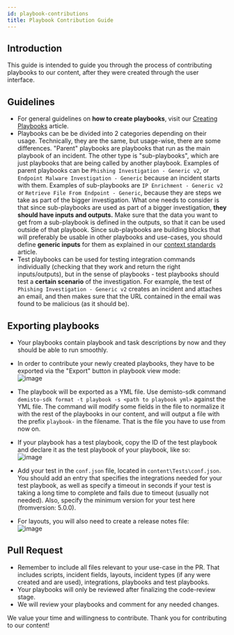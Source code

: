 ```yaml
---
id: playbook-contributions
title: Playbook Contribution Guide  
---
```

## Introduction  
This guide is intended to guide you through the process of contributing playbooks to our content, after they were created through the user interface.   
  
## Guidelines
* For general guidelines on **how to create playbooks**, visit our [Creating Playbooks](../playbooks/playbooks) article.
* Playbooks can be be divided into 2 categories depending on their usage. Technically, they are the same, but usage-wise, there are some differences. "Parent" playbooks are playbooks that run as the main playbook of an incident. The other type is "sub-playbooks", which are just playbooks that are being called by another playbook. 
Examples of parent playbooks can be `Phishing Investigation - Generic v2`, or `Endpoint Malware Investigation - Generic` because an incident starts with them. 
Examples of sub-playbooks are `IP Enrichment - Generic v2` or `Retrieve File From Endpoint - Generic`, because they are steps we take as part of the bigger investigation.
What one needs to consider is that since sub-playbooks are used as part of a bigger investigation, **they should have inputs and outputs.** Make sure that the data you want to get from a sub-playbook is defined in the outputs, so that it can be used outside of that playbook. Since sub-playbooks are building blocks that will preferably be usable in other playbooks and use-cases, you should define **generic inputs** for them as explained in our [context standards](../integrations/context-standards-about) article.
* Test playbooks can be used for testing integration commands individually (checking that they work and return the right inputs/outputs), but in the sense of playbooks - test playbooks should test a **certain scenario** of the investigation. For example, the test of `Phishing Investigation - Generic v2` creates an incident and attaches an email, and then makes sure that the URL contained in the email was found to be malicious (as it should be).

## Exporting playbooks  
- Your playbooks contain playbook and task descriptions by now and they should be able to run smoothly.  
- In order to contribute your newly created playbooks, they have to be exported via the "Export" button in playbook view mode:  
![image](https://user-images.githubusercontent.com/43602124/69058801-07d5c180-0a1d-11ea-8bd0-9dfd874b51b5.png)  
 - The playbook will be exported as a YML file. Use demisto-sdk command `demisto-sdk format -t playbook -s <path to playbook yml>` against the YML file. The command will modify some fields in the file to normalize it with the rest of the playbooks in our content, and will output a file with the prefix `playbook-` in the filename. That is the file you have to use from now on.  
 - If your playbook has a test playbook, copy the ID of the test playbook and declare it as the test playbook of your playbook, like so:  
![image](https://user-images.githubusercontent.com/43602124/70059047-b61a6300-15e8-11ea-93a7-448f463c6613.png)

 - Add your test in the `conf.json` file, located in `content\Tests\conf.json`. You should add an entry that specifies the integrations needed for your test playbook, as well as specify a timeout in seconds if your test is taking a long time to complete and fails due to timeout (usually not needed). Also, specify the minimum version for your test here (fromversion: 5.0.0).  
- For layouts, you will also need to create a release notes file:  
![image](https://user-images.githubusercontent.com/43602124/69060394-f0e49e80-0a1f-11ea-8714-437420706633.png)
  

 ## Pull Request  
- Remember to include all files relevant to your use-case in the PR. That includes scripts, incident fields, layouts, incident types (if any were created and are used), integrations, playbooks and test playbooks.  
- Your playbooks will only be reviewed after finalizing the code-review stage.  
- We will review your playbooks and comment for any needed changes.  
  
  
We value your time and willingness to contribute. Thank you for contributing to our content!
